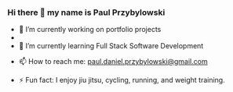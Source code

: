 ### Hi there 👋  my name is Paul Przybylowski

<!--
**paulprzybylowski/paulprzybylowski** is a ✨ _special_ ✨ repository because its `README.md` (this file) appears on your GitHub profile.

Here are some ideas to get you started:
-->


- 🔭 I’m currently working on portfolio projects
- 
- 🌱 I’m currently learning Full Stack Software Development 
<!-- - 👯 I’m looking to collaborate on ...
- 🤔 I’m looking for help with ... -->

- 📫 How to reach me:  paul.daniel.przybylowski@gmail.com

- ⚡ Fun fact: I enjoy jiu jitsu, cycling, running, and weight training. 

